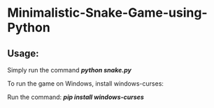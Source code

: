 # Minimalistic-Snake-Game-using-Python

## Usage:
Simply run the command ***python snake.py***

To run the game on Windows, install windows-curses:

Run the command: ***pip install windows-curses***
